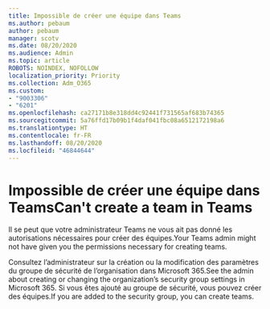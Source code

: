 ```yaml
---
title: Impossible de créer une équipe dans Teams
ms.author: pebaum
author: pebaum
manager: scotv
ms.date: 08/20/2020
ms.audience: Admin
ms.topic: article
ROBOTS: NOINDEX, NOFOLLOW
localization_priority: Priority
ms.collection: Adm_O365
ms.custom:
- "9003306"
- "6201"
ms.openlocfilehash: ca27171b8e318dd4c92441f731565af683b74365
ms.sourcegitcommit: 5a76ffd17b09b1f4daf041fbc08a6512172198a6
ms.translationtype: HT
ms.contentlocale: fr-FR
ms.lasthandoff: 08/20/2020
ms.locfileid: "46844644"
---
```

# <a name="cant-create-a-team-in-teams"></a><span data-ttu-id="18f9f-102">Impossible de créer une équipe dans Teams</span><span class="sxs-lookup"><span data-stu-id="18f9f-102">Can't create a team in Teams</span></span>

<span data-ttu-id="18f9f-103">Il se peut que votre administrateur Teams ne vous ait pas donné les autorisations nécessaires pour créer des équipes.</span><span class="sxs-lookup"><span data-stu-id="18f9f-103">Your Teams admin might not have given you the permissions necessary for creating teams.</span></span>  

<span data-ttu-id="18f9f-104">Consultez l’administrateur sur la création ou la modification des paramètres du groupe de sécurité de l’organisation dans Microsoft 365.</span><span class="sxs-lookup"><span data-stu-id="18f9f-104">See the admin about creating or changing the organization’s security group settings in Microsoft 365.</span></span> <span data-ttu-id="18f9f-105">Si vous êtes ajouté au groupe de sécurité, vous pouvez créer des équipes.</span><span class="sxs-lookup"><span data-stu-id="18f9f-105">If you are added to the security group, you can create teams.</span></span>